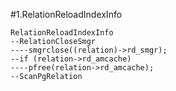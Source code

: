 #1.RelationReloadIndexInfo

```
RelationReloadIndexInfo
--RelationCloseSmgr
----smgrclose((relation)->rd_smgr);
--if (relation->rd_amcache)
----pfree(relation->rd_amcache);
--ScanPgRelation
```